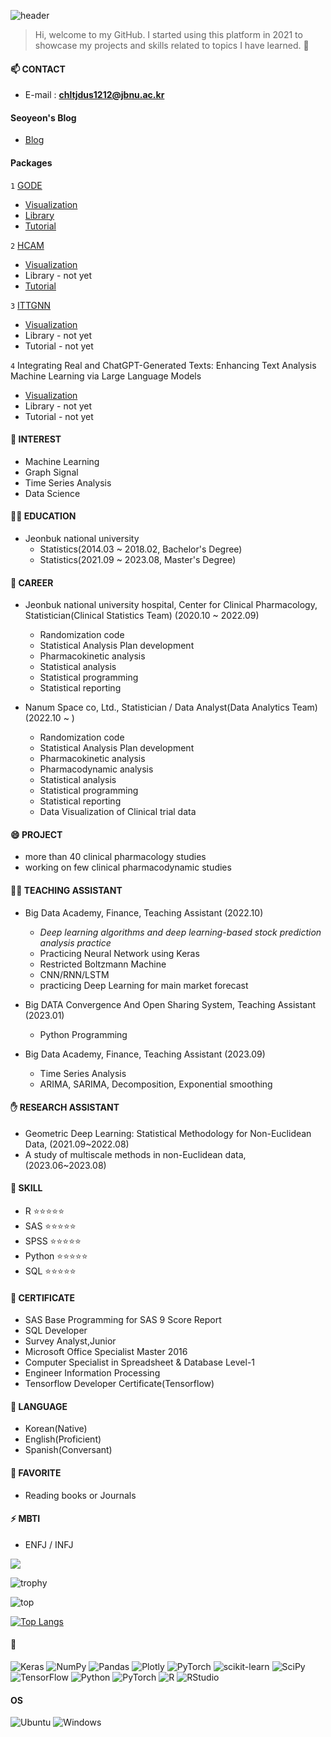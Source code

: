   ![header](https://capsule-render.vercel.app/api?type=shark&color=f7e6fa&section=header&text=SEOYEON's%20GITHUB&Color=A0522D&fontSize=40)

> Hi, welcome to my GitHub. I started using this platform in 2021 to showcase my projects and skills related to topics I have learned. 🦄


#### 📫 CONTACT
- E-mail : **chltjdus1212@jbnu.ac.kr**

#### Seoyeon's Blog
- [Blog](https://seoyeonc.github.io/sy_hub/)

#### Packages
`1` [GODE](https://seoyeonc.github.io/GODE_blog/)
- [Visualization](https://seoyeonc.github.io/GODE_dashboard/GODE.html)
- [Library](https://github.com/seoyeonc/GODE)
- [Tutorial](https://seoyeonc.github.io/GODE_blog/posts/2_research/2023-11-27-GODE_Tutorial.html)

`2` [HCAM](https://seoyeonc.github.io/HCAM_blog/)
- [Visualization](https://seoyeonc.github.io/HCAM_dashboard/HCAM.html)
- Library - not yet
- [Tutorial](https://seoyeonc.github.io/HCAM_blog/posts/2_research/2023-11-29-HCAM_Tutorial.html)

`3` [ITTGNN](https://seoyeonc.github.io/ITTGNN_blog/)
- [Visualization](https://seoyeonc.github.io/ITTGNN_dashboard/ITTGNN.html)
- Library - not yet
- Tutorial - not yet

`4` Integrating Real and ChatGPT-Generated Texts: Enhancing Text Analysis Machine Learning via Large Language Models
- [Visualization](https://seoyeonc.github.io/MBTI_dashboard/results.html)
- Library - not yet
- Tutorial - not yet

#### 🐥 INTEREST
- Machine Learning
- Graph Signal
- Time Series Analysis
- Data Science

#### 👩‍🎓 EDUCATION
- Jeonbuk national university
  - Statistics(2014.03 ~ 2018.02, Bachelor's Degree)
  - Statistics(2021.09 ~ 2023.08, Master's Degree)

#### 🔭 CAREER
- Jeonbuk national university hospital, Center for Clinical Pharmacology, Statistician(Clinical Statistics Team) (2020.10 ~ 2022.09)
  - Randomization code
  - Statistical Analysis Plan development
  - Pharmacokinetic analysis
  - Statistical analysis
  - Statistical programming
  - Statistical reporting
  
- Nanum Space co, Ltd., Statistician / Data Analyst(Data Analytics Team) (2022.10 ~ )
  - Randomization code
  - Statistical Analysis Plan development
  - Pharmacokinetic analysis
  - Pharmacodynamic analysis
  - Statistical analysis
  - Statistical programming
  - Statistical reporting
  - Data Visualization of Clinical trial data

#### 😄 PROJECT
- more than 40 clinical pharmacology studies
- working on few clinical pharmacodynamic studies

#### 👍🏻 TEACHING ASSISTANT
- Big Data Academy, Finance, Teaching Assistant (2022.10)
  - *Deep learning algorithms and deep learning-based stock prediction analysis practice*
  - Practicing Neural Network using Keras
  - Restricted Boltzmann Machine
  - CNN/RNN/LSTM
  - practicing Deep Learning for main market forecast

- Big DATA Convergence And Open Sharing System, Teaching Assistant (2023.01)
  - Python Programming
 
- Big Data Academy, Finance, Teaching Assistant (2023.09)
  - Time Series Analysis
  - ARIMA, SARIMA, Decomposition, Exponential smoothing

#### ✋ RESEARCH ASSISTANT
- Geometric Deep Learning: Statistical Methodology for Non-Euclidean Data, (2021.09~2022.08)
- A study of multiscale methods in non-Euclidean data, (2023.06~2023.08)

#### 🌱 SKILL
- R         ⭐⭐⭐⭐⭐
- SAS       ⭐⭐⭐⭐⭐
- SPSS      ⭐⭐⭐⭐⭐
- Python    ⭐⭐⭐⭐⭐
- SQL       ⭐⭐⭐⭐⭐
 
#### 👯 CERTIFICATE
- SAS Base Programming for SAS 9 Score Report
- SQL Developer
- Survey Analyst,Junior
- Microsoft Office Specialist Master 2016
- Computer Specialist in Spreadsheet & Database Level-1
- Engineer Information Processing
- Tensorflow Developer Certificate(Tensorflow)

#### 💬 LANGUAGE
- Korean(Native)
- English(Proficient)
- Spanish(Conversant)
 
#### 🤔 FAVORITE
- Reading books or Journals

#### ⚡ MBTI
- ENFJ / INFJ

<img src="https://img.shields.io/badge/-iOS-%23000000?logo=Apple&logoColor=white"/>

![trophy](https://github-profile-trophy.vercel.app/?username=seoyeonc)

![top](https://github-readme-stats.vercel.app/api?username=seoyeonc&count_private=true)

[![Top Langs](https://github-readme-stats.vercel.app/api/top-langs/?username=seoyeonc&layout=compact)](https://github.com/anuraghazra/github-readme-stats)

<!--



**seoyeonc/seoyeonc** is a ✨ _special_ ✨ repository because its `README.md` (this file) appears on your GitHub profile.

Here are some ideas to get you started:
Hi there 👋
- 🔭 I’m currently working on ...
- 🌱 I’m currently learning ...
- 👯 I’m looking to collaborate on ...
- 🤔 I’m looking for help with ...
- 💬 Ask me about ...
- 📫 How to reach me: ...
- 😄 Pronouns: ...
- ⚡ Fun fact: ...
-->


#### 👻

![Keras](https://img.shields.io/badge/Keras-%23D00000.svg?style=for-the-badge&logo=Keras&logoColor=white)
![NumPy](https://img.shields.io/badge/numpy-%23013243.svg?style=for-the-badge&logo=numpy&logoColor=white)
![Pandas](https://img.shields.io/badge/pandas-%23150458.svg?style=for-the-badge&logo=pandas&logoColor=white)
![Plotly](https://img.shields.io/badge/Plotly-%233F4F75.svg?style=for-the-badge&logo=plotly&logoColor=white)
![PyTorch](https://img.shields.io/badge/PyTorch-%23EE4C2C.svg?style=for-the-badge&logo=PyTorch&logoColor=white)
![scikit-learn](https://img.shields.io/badge/scikit--learn-%23F7931E.svg?style=for-the-badge&logo=scikit-learn&logoColor=white)
![SciPy](https://img.shields.io/badge/SciPy-%230C55A5.svg?style=for-the-badge&logo=scipy&logoColor=%white)
![TensorFlow](https://img.shields.io/badge/TensorFlow-%23FF6F00.svg?style=for-the-badge&logo=TensorFlow&logoColor=white)
![Python](https://img.shields.io/badge/Python-%233776AB.svg?style=for-the-badge&logo=Python&logoColor=white)
![PyTorch](https://img.shields.io/badge/PyTorch-%23EE4C2C.svg?style=for-the-badge&logo=PyTorch&logoColor=white)
![R](https://img.shields.io/badge/R-%23276DC3.svg?style=for-the-badge&logo=R&logoColor=%white)
![RStudio](https://img.shields.io/badge/RStudio-%2375AADB.svg?style=for-the-badge&logo=RStudio&logoColor=white)

#### OS

![Ubuntu](https://img.shields.io/badge/Ubuntu-E95420?style=for-the-badge&logo=ubuntu&logoColor=white)
![Windows](https://img.shields.io/badge/Windows-0078D6?style=for-the-badge&logo=windows&logoColor=white)
